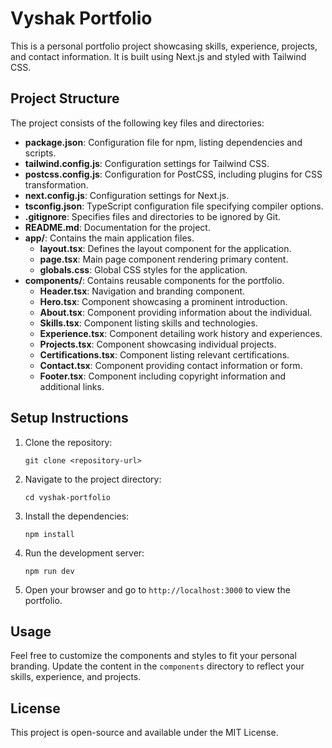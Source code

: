 # Vyshak Portfolio

This is a personal portfolio project showcasing skills, experience, projects, and contact information. It is built using Next.js and styled with Tailwind CSS.

## Project Structure

The project consists of the following key files and directories:

- **package.json**: Configuration file for npm, listing dependencies and scripts.
- **tailwind.config.js**: Configuration settings for Tailwind CSS.
- **postcss.config.js**: Configuration for PostCSS, including plugins for CSS transformation.
- **next.config.js**: Configuration settings for Next.js.
- **tsconfig.json**: TypeScript configuration file specifying compiler options.
- **.gitignore**: Specifies files and directories to be ignored by Git.
- **README.md**: Documentation for the project.
- **app/**: Contains the main application files.
  - **layout.tsx**: Defines the layout component for the application.
  - **page.tsx**: Main page component rendering primary content.
  - **globals.css**: Global CSS styles for the application.
- **components/**: Contains reusable components for the portfolio.
  - **Header.tsx**: Navigation and branding component.
  - **Hero.tsx**: Component showcasing a prominent introduction.
  - **About.tsx**: Component providing information about the individual.
  - **Skills.tsx**: Component listing skills and technologies.
  - **Experience.tsx**: Component detailing work history and experiences.
  - **Projects.tsx**: Component showcasing individual projects.
  - **Certifications.tsx**: Component listing relevant certifications.
  - **Contact.tsx**: Component providing contact information or form.
  - **Footer.tsx**: Component including copyright information and additional links.

## Setup Instructions

1. Clone the repository:
   ```
   git clone <repository-url>
   ```

2. Navigate to the project directory:
   ```
   cd vyshak-portfolio
   ```

3. Install the dependencies:
   ```
   npm install
   ```

4. Run the development server:
   ```
   npm run dev
   ```

5. Open your browser and go to `http://localhost:3000` to view the portfolio.

## Usage

Feel free to customize the components and styles to fit your personal branding. Update the content in the `components` directory to reflect your skills, experience, and projects.

## License

This project is open-source and available under the MIT License.
